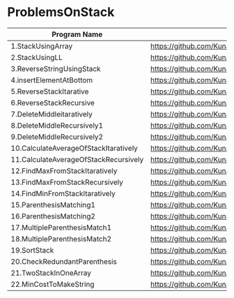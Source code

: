 # ProblemsOnStack

| Program Name             | Link Of Souce code                                                                   |
| ----------------- | ------------------------------------------------------------------ |
1.StackUsingArray   |https://github.com/KunalNarkhedePatil/LogicBuilding/blob/main/Stack/StackUsingArray.cpp
2.StackUsingLL   |https://github.com/KunalNarkhedePatil/LogicBuilding/blob/main/Stack/StackUsingLL.cpp
3.ReverseStringUsingStack   |https://github.com/KunalNarkhedePatil/LogicBuilding/blob/main/Stack/ReverseStringUsingStack.cpp
4.insertElementAtBottom   |https://github.com/KunalNarkhedePatil/LogicBuilding/blob/main/Stack/insertElementAtBottom.cpp
5.ReverseStackItarative   |https://github.com/KunalNarkhedePatil/LogicBuilding/blob/main/Stack/ReverseStackItarative.cpp
6.ReverseStackRecursive   |https://github.com/KunalNarkhedePatil/LogicBuilding/blob/main/Stack/ReverseStackRecursive.cpp
7.DeleteMiddleitaratively   |https://github.com/KunalNarkhedePatil/LogicBuilding/blob/main/Stack/DeleteMiddleitaratively.cpp
8.DeleteMiddleRecursively1   |https://github.com/KunalNarkhedePatil/LogicBuilding/blob/main/Stack/DeleteMiddleRecursively1.cpp
9.DeleteMiddleRecursively2   |https://github.com/KunalNarkhedePatil/LogicBuilding/blob/main/Stack/DeleteMiddleRecursively2.cpp
10.CalculateAverageOfStackItaratively   |https://github.com/KunalNarkhedePatil/LogicBuilding/blob/main/Stack/CalculateAverageOfStackItaratively.cpp
11.CalculateAverageOfStackRecursively   |https://github.com/KunalNarkhedePatil/LogicBuilding/blob/main/Stack/CalculateAverageOfStackRecursively.cpp
12.FindMaxFromStackItaratively   |https://github.com/KunalNarkhedePatil/LogicBuilding/blob/main/Stack/FindMaxFromStackItaratively.cpp
13.FindMaxFromStackRecursively   |https://github.com/KunalNarkhedePatil/LogicBuilding/blob/main/Stack/FindMaxFromStackRecursively.cpp
14.FindMinFromStackItaratively   |https://github.com/KunalNarkhedePatil/LogicBuilding/blob/main/Stack/FindMinFromStackItaratively.cpp
15.ParenthesisMatching1   |https://github.com/KunalNarkhedePatil/LogicBuilding/blob/main/Stack/ParenthesisMatching1.cpp
16.ParenthesisMatching2   |https://github.com/KunalNarkhedePatil/LogicBuilding/blob/main/Stack/ParenthesisMatching2.cpp
17.MultipleParenthesisMatch1   |https://github.com/KunalNarkhedePatil/LogicBuilding/blob/main/Stack/MultipleParenthesisMatch1.cpp
18.MultipleParenthesisMatch2   |https://github.com/KunalNarkhedePatil/LogicBuilding/blob/main/Stack/MultipleParenthesisMatch2.cpp
19.SortStack   |https://github.com/KunalNarkhedePatil/LogicBuilding/blob/main/Stack/SortStack.cpp
20.CheckRedundantParenthesis   |https://github.com/KunalNarkhedePatil/LogicBuilding/blob/main/Stack/CheckRedundantParenthesis.cpp
21.TwoStackInOneArray   |https://github.com/KunalNarkhedePatil/Log icBuilding/blob/main/Stack/TwoStackInOneArray.cpp
22.MinCostToMakeString   |https://github.com/KunalNarkhedePatil/LogicBuilding/blob/main/Stack/MinCostToMakeString.cpp
